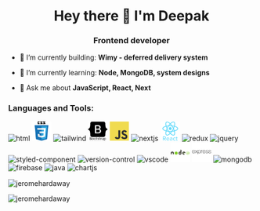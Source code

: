 <h1 align="center">Hey there 👋 I'm Deepak</h1>
<h3 align="center">Frontend developer</h3>

- 🎥 I’m currently building: **Wimy - deferred delivery system**

- 🌱 I’m currently learning: **Node, MongoDB, system designs**

- 💬 Ask me about **JavaScript, React, Next**

<h3 align="left">Languages and Tools:</h3>
<p align="left"> 
<img src="https://upload.wikimedia.org/wikipedia/commons/thumb/6/61/HTML5_logo_and_wordmark.svg/768px-HTML5_logo_and_wordmark.svg.png" alt="html" width="40" height="40"/> 
<img src="https://raw.githubusercontent.com/devicons/devicon/master/icons/css3/css3-original-wordmark.svg" alt="css3" width="40" height="40"/> 
<img src="https://yt3.googleusercontent.com/ikv41jMTr1uHGdILrJhvbfVJcDt4oqhwApKX37TjAleF_cRPbF2W-waj7uMnS5JySvnlvAlTCg=s900-c-k-c0x00ffffff-no-rj" alt="tailwind" width="40" height="40"/> 
<img src="https://raw.githubusercontent.com/devicons/devicon/master/icons/bootstrap/bootstrap-plain-wordmark.svg" alt="bootstrap" width="40" height="40"/>
<img src="https://raw.githubusercontent.com/devicons/devicon/master/icons/javascript/javascript-original.svg" alt="javascript" width="40" height="40"/> 
<img src="https://cdn.worldvectorlogo.com/logos/nextjs-2.svg" alt="nextjs" width="40" height="40"/> 
<img src="https://raw.githubusercontent.com/devicons/devicon/master/icons/react/react-original-wordmark.svg" alt="react" width="40" height="40"/>
<img src="https://cdn-images-1.medium.com/max/1600/1*Vo5RDpNkOsfDn8sx06mthA.png" alt="redux" width="40" height="40"/>
<img src="https://www.interviewbit.com/blog/wp-content/uploads/2021/10/jquery-logo-vertical_large_square.png" alt="jquery" width="40" height="40"/>
<img src="https://cdn-media-1.freecodecamp.org/images/-bmCEVFtIS2uUfrccPhudu7cIVRtoBywTexv" alt="styled-component" width="40" height="40"/>
<img src="https://seeklogo.com/images/G/git-logo-CD8D6F1C09-seeklogo.com.png" alt="version-control" width="40" height="40"/>
<img src="https://upload.wikimedia.org/wikipedia/commons/thumb/9/9a/Visual_Studio_Code_1.35_icon.svg/2048px-Visual_Studio_Code_1.35_icon.svg.png" alt="vscode" width="40" height="40"/>
<img src="https://raw.githubusercontent.com/devicons/devicon/master/icons/nodejs/nodejs-original-wordmark.svg" alt="nodejs" width="40" height="40"/> 
<img src="https://raw.githubusercontent.com/devicons/devicon/master/icons/express/express-original-wordmark.svg" alt="express" width="40" height="40"/>
<img src="https://cdn.icon-icons.com/icons2/2415/PNG/512/mongodb_original_logo_icon_146424.png" alt="mongodb" width="40" height="40"/>
<img src="https://yt3.googleusercontent.com/GsP5Yvc5jOSop4SJf_75wdOYaEbO-7ZyYhnARodAGRnEMh-OQjGPGzUz2ZtzsHPtqFyHGvmbEtI=s900-c-k-c0x00ffffff-no-rj" alt="firebase" width="40" height="40"/>
<img src="https://cdn-icons-png.flaticon.com/512/226/226777.png" alt="java" width="40" height="40"/>
<img src="https://www.chartjs.org/media/logo-title.svg" alt="chartjs" width="40" height="40"/>

<p><img align="center" src="https://github-readme-streak-stats.herokuapp.com/?user==mdeepaktiwari" alt="jeromehardaway" /></p>
<p><img align="left" src="https://github-readme-stats.vercel.app/api/top-langs?username=mdeepaktiwari&show_icons=true&locale=en&layout=compact" alt="jeromehardaway" /></p>
